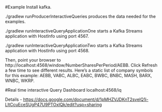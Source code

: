 #Example
Install kafka.

./gradlew runProducerInteractiveQueries produces the data needed for the examples.

./gradlew runInteractiveQueryApplicationOne starts a Kafka Streams application with HostInfo using port 4567.

./gradlew runInteractiveQueryApplicationTwo starts a Kafka Streams application with HostInfo using port 4568.


Then, point your browser to http://localhost:4568/window/NumberSharesPerPeriod/AEBB. Click Refresh a few time to see different results. Here’s a static list of company symbols for this example: AEBB, VABC, ALBC, EABC, BWBC, BNBC, MASH, BARX, WNBC, WKRP.

#Real time interactive Query Dashboard
localhost:4568/iq 

Details  - https://docs.google.com/document/d/1pMHZVJDKnT2svelQ1i-LltCcuEceSUgP47U9PTOxIQk/edit?usp=sharing

